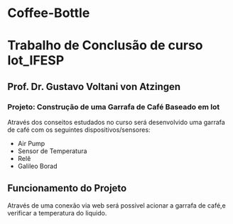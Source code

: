 # Coffee-Bottle

<h1> Trabalho de Conclusão de curso Iot_IFESP</h1>
<h2>Prof. Dr. Gustavo Voltani von Atzingen </h2>

<h3>Projeto: Construção de uma Garrafa de Café Baseado em Iot</h3>

Através dos conseitos estudados no curso será desenvolvido uma garrafa de café com os seguintes dispositivos/sensores:
- Air Pump
- Sensor de Temperatura
- Relê
- Galileo Borad 

## Funcionamento do Projeto
Através de uma conexão via web será possivel acionar a garrafa de café,e verificar a temperatura do liquido.
